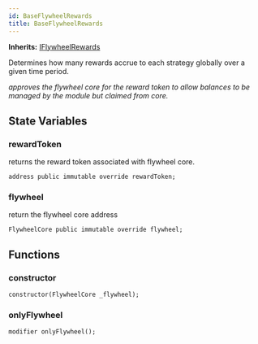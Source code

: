 ```yaml
---
id: BaseFlywheelRewards
title: BaseFlywheelRewards
---
```


**Inherits:**
[IFlywheelRewards](/rewards/interfaces/IFlywheelRewards.sol/interface.IFlywheelRewards.md)

Determines how many rewards accrue to each strategy globally over a given time period.

*approves the flywheel core for the reward token to allow balances to be managed by the module but claimed from core.*


## State Variables
### rewardToken
returns the reward token associated with flywheel core.


```solidity
address public immutable override rewardToken;
```


### flywheel
return the flywheel core address


```solidity
FlywheelCore public immutable override flywheel;
```


## Functions
### constructor


```solidity
constructor(FlywheelCore _flywheel);
```

### onlyFlywheel


```solidity
modifier onlyFlywheel();
```


